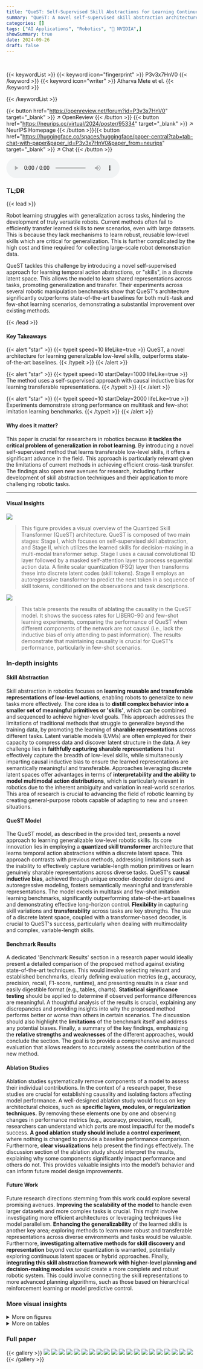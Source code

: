 ```yaml
---
title: "QueST: Self-Supervised Skill Abstractions for Learning Continuous Control"
summary: "QueST: A novel self-supervised skill abstraction architecture for continuous robot control, achieves state-of-the-art performance on multitask and few-shot learning benchmarks by learning flexible, tr..."
categories: []
tags: ["AI Applications", "Robotics", "🏢 NVIDIA",]
showSummary: true
date: 2024-09-26
draft: false
---
```


<br>

{{< keywordList >}}
{{< keyword icon="fingerprint" >}} P3v3x7HnV0 {{< /keyword >}}
{{< keyword icon="writer" >}} Atharva Mete et el. {{< /keyword >}}
 
{{< /keywordList >}}

{{< button href="https://openreview.net/forum?id=P3v3x7HnV0" target="_blank" >}}
↗ OpenReview
{{< /button >}}
{{< button href="https://neurips.cc/virtual/2024/poster/95334" target="_blank" >}}
↗ NeurIPS Homepage
{{< /button >}}{{< button href="https://huggingface.co/spaces/huggingface/paper-central?tab=tab-chat-with-paper&paper_id=P3v3x7HnV0&paper_from=neurips" target="_blank" >}}
↗ Chat
{{< /button >}}



<audio controls>
    <source src="https://ai-paper-reviewer.com/P3v3x7HnV0/podcast.wav" type="audio/wav">
    Your browser does not support the audio element.
</audio>


### TL;DR


{{< lead >}}

Robot learning struggles with generalization across tasks, hindering the development of truly versatile robots.  Current methods often fail to efficiently transfer learned skills to new scenarios, even with large datasets. This is because they lack mechanisms to learn robust, reusable low-level skills which are critical for generalization.  This is further complicated by the high cost and time required for collecting large-scale robot demonstration data. 

QueST tackles this challenge by introducing a novel self-supervised approach for learning temporal action abstractions, or "skills", in a discrete latent space.  This allows the model to learn shared representations across tasks, promoting generalization and transfer.  Their experiments across several robotic manipulation benchmarks show that QueST's architecture significantly outperforms state-of-the-art baselines for both multi-task and few-shot learning scenarios, demonstrating a substantial improvement over existing methods.

{{< /lead >}}


#### Key Takeaways

{{< alert "star" >}}
{{< typeit speed=10 lifeLike=true >}} QueST, a novel architecture for learning generalizable low-level skills, outperforms state-of-the-art baselines. {{< /typeit >}}
{{< /alert >}}

{{< alert "star" >}}
{{< typeit speed=10 startDelay=1000 lifeLike=true >}} The method uses a self-supervised approach with causal inductive bias for learning transferable representations. {{< /typeit >}}
{{< /alert >}}

{{< alert "star" >}}
{{< typeit speed=10 startDelay=2000 lifeLike=true >}} Experiments demonstrate strong performance on multitask and few-shot imitation learning benchmarks. {{< /typeit >}}
{{< /alert >}}

#### Why does it matter?
This paper is crucial for researchers in robotics because **it tackles the critical problem of generalization in robot learning**. By introducing a novel self-supervised method that learns transferable low-level skills, it offers a significant advance in the field.  This approach is particularly relevant given the limitations of current methods in achieving efficient cross-task transfer. The findings also open new avenues for research, including further development of skill abstraction techniques and their application to more challenging robotic tasks.

------
#### Visual Insights



![](https://ai-paper-reviewer.com/P3v3x7HnV0/figures_3_1.jpg)

> This figure provides a visual overview of the Quantized Skill Transformer (QueST) architecture. QueST is composed of two main stages: Stage I, which focuses on self-supervised skill abstraction, and Stage II, which utilizes the learned skills for decision-making in a multi-modal transformer setup. Stage I uses a causal convolutional 1D layer followed by a masked self-attention layer to process sequential action data.  A finite scalar quantization (FSQ) layer then transforms these into discrete latent codes (skill tokens).  Stage II employs an autoregressive transformer to predict the next token in a sequence of skill tokens, conditioned on the observations and task descriptions.





![](https://ai-paper-reviewer.com/P3v3x7HnV0/tables_7_1.jpg)

> This table presents the results of ablating the causality in the QueST model.  It shows the success rates for LIBERO-90 and few-shot learning experiments, comparing the performance of QueST when different components of the network are not causal (i.e., lack the inductive bias of only attending to past information). The results demonstrate that maintaining causality is crucial for QueST's performance, particularly in few-shot scenarios.





### In-depth insights


#### Skill Abstraction
Skill abstraction in robotics focuses on **learning reusable and transferable representations of low-level actions**, enabling robots to generalize to new tasks more effectively.  The core idea is to **distill complex behavior into a smaller set of meaningful primitives or 'skills'**, which can be combined and sequenced to achieve higher-level goals. This approach addresses the limitations of traditional methods that struggle to generalize beyond the training data, by promoting the learning of **sharable representations** across different tasks.  Latent variable models (LVMs) are often employed for their capacity to compress data and discover latent structure in the data.  A key challenge lies in **faithfully capturing sharable representations** that effectively capture the breadth of low-level skills, while simultaneously imparting causal inductive bias to ensure the learned representations are semantically meaningful and transferable.  Approaches leveraging discrete latent spaces offer advantages in terms of **interpretability and the ability to model multimodal action distributions**, which is particularly relevant in robotics due to the inherent ambiguity and variation in real-world scenarios.  This area of research is crucial to advancing the field of robotic learning by creating general-purpose robots capable of adapting to new and unseen situations.

#### QueST Model
The QueST model, as described in the provided text, presents a novel approach to learning generalizable low-level robotic skills.  Its core innovation lies in employing a **quantized skill transformer** architecture that learns temporal action abstractions within a discrete latent space.  This approach contrasts with previous methods, addressing limitations such as the inability to effectively capture variable-length motion primitives or learn genuinely sharable representations across diverse tasks.  QueST's **causal inductive bias**, achieved through unique encoder-decoder designs and autoregressive modeling, fosters semantically meaningful and transferable representations. The model excels in multitask and few-shot imitation learning benchmarks, significantly outperforming state-of-the-art baselines and demonstrating effective long-horizon control.  **Flexibility** in capturing skill variations and **transferability** across tasks are key strengths. The use of a discrete latent space, coupled with a transformer-based decoder, is crucial to QueST's success, particularly when dealing with multimodality and complex, variable-length skills.

#### Benchmark Results
A dedicated 'Benchmark Results' section in a research paper would ideally present a detailed comparison of the proposed method against existing state-of-the-art techniques.  This would involve selecting relevant and established benchmarks, clearly defining evaluation metrics (e.g., accuracy, precision, recall, F1-score, runtime), and presenting results in a clear and easily digestible format (e.g., tables, charts).  **Statistical significance testing** should be applied to determine if observed performance differences are meaningful.  A thoughtful analysis of the results is crucial, explaining any discrepancies and providing insights into why the proposed method performs better or worse than others in certain scenarios.  The discussion should also highlight the **limitations** of the benchmark itself and address any potential biases.  Finally, a summary of the key findings, emphasizing the **relative strengths and weaknesses** of the different approaches, would conclude the section.  The goal is to provide a comprehensive and nuanced evaluation that allows readers to accurately assess the contribution of the new method.

#### Ablation Studies
Ablation studies systematically remove components of a model to assess their individual contributions.  In the context of a research paper, these studies are crucial for establishing causality and isolating factors affecting model performance.  A well-designed ablation study would focus on key architectural choices, such as **specific layers, modules, or regularization techniques.**  By removing these elements one by one and observing changes in performance metrics (e.g., accuracy, precision, recall), researchers can understand which parts are most impactful for the model's success.  **A good ablation study should include a control experiment**,  where nothing is changed to provide a baseline performance comparison.  Furthermore, **clear visualizations** help present the findings effectively.  The discussion section of the ablation study should interpret the results, explaining why some components significantly impact performance and others do not.  This provides valuable insights into the model’s behavior and can inform future model design improvements.

#### Future Work
Future research directions stemming from this work could explore several promising avenues. **Improving the scalability of the model** to handle even larger datasets and more complex tasks is crucial.  This might involve investigating more efficient architectures or leveraging techniques like model parallelism. **Enhancing the generalizability** of the learned skills is another key area; exploring methods to learn more robust and transferable representations across diverse environments and tasks would be valuable.  Furthermore, **investigating alternative methods for skill discovery and representation** beyond vector quantization is warranted, potentially exploring continuous latent spaces or hybrid approaches.  Finally, **integrating this skill abstraction framework with higher-level planning and decision-making modules** would create a more complete and robust robotic system. This could involve connecting the skill representations to more advanced planning algorithms, such as those based on hierarchical reinforcement learning or model predictive control.


### More visual insights

<details>
<summary>More on figures
</summary>


![](https://ai-paper-reviewer.com/P3v3x7HnV0/figures_6_1.jpg)

> This figure shows the architecture of the Quantized Skill Transformer (QueST) model. QueST consists of two stages. Stage I is a self-supervised skill abstraction stage where a quantized autoencoder learns low-dimensional representations of action sequences.  These representations, called 'skill tokens', capture temporal action abstractions. Stage II is a decision-making stage using a multi-modal transformer that takes task descriptions and observations as input along with the skill tokens to predict action sequences.


![](https://ai-paper-reviewer.com/P3v3x7HnV0/figures_7_1.jpg)

> The figure illustrates the Quantized Skill Transformer (QueST) architecture, which factorizes the policy into two stages. Stage I involves self-supervised skill abstraction using a quantized autoencoder, learning a sequence of skill tokens from action sequences. Stage II uses a multi-modal transformer for decision making, predicting actions based on the skill tokens, task descriptions, and observations.


![](https://ai-paper-reviewer.com/P3v3x7HnV0/figures_7_2.jpg)

> This figure shows the overall architecture of the Quantized Skill Transformer (QueST) model. It is composed of two stages. Stage I is a self-supervised skill abstraction stage that uses a quantized autoencoder to learn a representation of action sequences as a sequence of skill tokens. Stage II is a decision-making stage that uses a multi-modal transformer to predict actions based on the skill tokens and task descriptions. The figure also shows the flow of data through the model, including the input observations, task descriptions, and predicted actions.


![](https://ai-paper-reviewer.com/P3v3x7HnV0/figures_8_1.jpg)

> The figure shows two plots that analyze the sensitivity of the model's performance to the downsampling factor and codebook size hyperparameters. The left plot shows that for LIBERO-90, the success rate generally increases as the downsampling factor increases, peaking at F=4 before declining. For the few-shot setting, the success rate peaks at F=4 but is much more sensitive to changes in this hyperparameter. The right plot demonstrates that for both LIBERO-90 and few-shot settings, the success rate generally increases with codebook size, though it begins to plateau beyond a codebook size of 1024. Overall, the plots suggest that a downsampling factor of 4 and a codebook size of 1024 are optimal choices for the model.


![](https://ai-paper-reviewer.com/P3v3x7HnV0/figures_9_1.jpg)

> This figure shows the overall architecture of the Quantized Skill Transformer (QueST) model. It is composed of two stages: Stage I, which is a self-supervised skill abstraction module using a quantized autoencoder, and Stage II, which is a decision-making module that uses a multi-modal transformer to predict actions based on task descriptions and observations. The autoencoder learns a sequence of skill tokens from input actions and observation to generate low-dimensional representations of action sequences (skills), while the multi-modal transformer predicts sequences of actions by taking the skill tokens as input and performing next-token prediction. The model is designed to learn generalizable low-level skills from complex multitask demonstration data.


</details>




<details>
<summary>More on tables
</summary>


![](https://ai-paper-reviewer.com/P3v3x7HnV0/tables_14_1.jpg)
> This table lists the hyperparameters used in Stage 1 of the Quantized Skill Transformer model, specifically for the self-supervised skill abstraction stage.  It details the dimensions of the encoder and decoder, sequence length, number of attention heads and layers in both encoder and decoder, attention dropout rate, FSQ quantization levels, number of convolutional layers, and the downsampling factor used in the encoder.

![](https://ai-paper-reviewer.com/P3v3x7HnV0/tables_14_2.jpg)
> This table lists the hyperparameters used in Stage 2 of the Quantized Skill Transformer model.  These hyperparameters govern the autoregressive transformer's behavior, including aspects like vocabulary size, network architecture depth and width, dropout regularization, and inference-time settings such as temperature and beam search width. The 'decoder loss scale' and 'observation history' parameters influence the training and the way the model incorporates prior observations.

![](https://ai-paper-reviewer.com/P3v3x7HnV0/tables_16_1.jpg)
> This table presents the results of ablating different design choices of QueST on the LIBERO benchmark. It compares the performance of QueST with variations where (1) Vector Quantization (VQ) is used instead of Finite Scalar Quantization (FSQ), (2) The decoder is conditioned on observations, and (3) A mirrored decoder is used instead of the proposed decoder. The 'Ours' column represents the performance of the original QueST model.

![](https://ai-paper-reviewer.com/P3v3x7HnV0/tables_16_2.jpg)
> This table shows the results of ablating the causality in the QueST model.  It compares the performance of the model with different levels of causality removed from the encoder, decoder, or both, against the fully causal model.  The results demonstrate the importance of causality for achieving good performance, particularly in the few-shot learning setting.

![](https://ai-paper-reviewer.com/P3v3x7HnV0/tables_16_3.jpg)
> This table presents the results of an ablation study on the impact of fine-tuning the decoder in the few-shot imitation learning setting. It compares the success rates achieved with a frozen decoder versus a fine-tuned decoder, using different loss scales (10 and 100). The results indicate the performance improvement obtained by fine-tuning the decoder for this specific setting.

![](https://ai-paper-reviewer.com/P3v3x7HnV0/tables_17_1.jpg)
> This table presents the success rates of different models on 10 unseen tasks from the LIBERO-LONG dataset.  Each model was fine-tuned using only 5 demonstrations per task.  The results represent the average success rate across 9 separate random trials, showing the performance variability.

![](https://ai-paper-reviewer.com/P3v3x7HnV0/tables_17_2.jpg)
> This table presents the results of a few-shot imitation learning experiment on the MetaWorld benchmark.  Five unseen tasks were used, and the model was fine-tuned on only five demonstrations from each task.  The table shows the average success rate across five random seeds for each of the tasks and for each of the compared methods. The methods compared are ResNet-T, ACT, Diffusion Policy, PRISE, VQ-BeT, and QueST.  The success rate is a measure of how often the robot successfully completed the task.

![](https://ai-paper-reviewer.com/P3v3x7HnV0/tables_17_3.jpg)
> This table presents the success rates achieved by different models (ResNet-T, ACT, Diffusion Policy, PRISE, VQ-BeT, and QueST) on five unseen tasks from the MetaWorld benchmark.  The results are based on a 5-shot learning setting, meaning that each model was finetuned using only five demonstrations from each task.  The table shows that QueST significantly outperforms the baselines in this setting.

![](https://ai-paper-reviewer.com/P3v3x7HnV0/tables_18_1.jpg)
> This table presents the success rates of different models on five unseen tasks from the MetaWorld benchmark using a 5-shot learning approach.  The results are averaged across five random seeds, providing a measure of performance variability and reliability.

![](https://ai-paper-reviewer.com/P3v3x7HnV0/tables_19_1.jpg)
> This table presents the success rates of different models (ResNet-T, ACT, Diffusion Policy, PRISE, VQ-BeT, and QueST) on 45 multi-task imitation learning tasks from the MetaWorld benchmark.  The results are averaged across five random seeds, providing a measure of the model's performance and its robustness to variations due to random initialization.  Higher success rates indicate better performance on these manipulation tasks.

![](https://ai-paper-reviewer.com/P3v3x7HnV0/tables_19_2.jpg)
> This table presents the results of a few-shot imitation learning experiment on five unseen tasks from the MetaWorld benchmark.  The model was pre-trained and then fine-tuned on a small number of demonstrations (5) for each new task. The table shows the average success rate across five random seeds for each task, comparing the performance of QueST against several baseline methods (ResNet-T, ACT, Diffusion Policy, PRISE, VQ-BeT). The success rate is a measure of how well the model was able to successfully complete each task after few-shot learning.  The table helps to evaluate the generalization ability of different models in a low-data setting.

![](https://ai-paper-reviewer.com/P3v3x7HnV0/tables_20_1.jpg)
> This table presents the success rates achieved by different models on 90 multitask imitation learning tasks from the LIBERO-90 benchmark.  The results are averages across four random seeds, providing a measure of the model's robustness and performance consistency across different runs.  Each row represents a single task, and the columns display the success rates for each of the compared models (ResNet-T, ACT, Diffusion Policy, PRISE, VQ-BeT, and QueST).  The table allows for a direct comparison of the models' performance on each task and overall multitask performance.

![](https://ai-paper-reviewer.com/P3v3x7HnV0/tables_21_1.jpg)
> This table presents the results of a multitask imitation learning experiment on the LIBERO-90 benchmark.  It shows the success rates achieved by QueST and several baseline methods across 90 different manipulation tasks.  The results are averaged across four random seeds to assess the stability and reliability of the performance.

</details>




### Full paper

{{< gallery >}}
<img src="https://ai-paper-reviewer.com/P3v3x7HnV0/1.png" class="grid-w50 md:grid-w33 xl:grid-w25" />
<img src="https://ai-paper-reviewer.com/P3v3x7HnV0/2.png" class="grid-w50 md:grid-w33 xl:grid-w25" />
<img src="https://ai-paper-reviewer.com/P3v3x7HnV0/3.png" class="grid-w50 md:grid-w33 xl:grid-w25" />
<img src="https://ai-paper-reviewer.com/P3v3x7HnV0/4.png" class="grid-w50 md:grid-w33 xl:grid-w25" />
<img src="https://ai-paper-reviewer.com/P3v3x7HnV0/5.png" class="grid-w50 md:grid-w33 xl:grid-w25" />
<img src="https://ai-paper-reviewer.com/P3v3x7HnV0/6.png" class="grid-w50 md:grid-w33 xl:grid-w25" />
<img src="https://ai-paper-reviewer.com/P3v3x7HnV0/7.png" class="grid-w50 md:grid-w33 xl:grid-w25" />
<img src="https://ai-paper-reviewer.com/P3v3x7HnV0/8.png" class="grid-w50 md:grid-w33 xl:grid-w25" />
<img src="https://ai-paper-reviewer.com/P3v3x7HnV0/9.png" class="grid-w50 md:grid-w33 xl:grid-w25" />
<img src="https://ai-paper-reviewer.com/P3v3x7HnV0/10.png" class="grid-w50 md:grid-w33 xl:grid-w25" />
<img src="https://ai-paper-reviewer.com/P3v3x7HnV0/11.png" class="grid-w50 md:grid-w33 xl:grid-w25" />
<img src="https://ai-paper-reviewer.com/P3v3x7HnV0/12.png" class="grid-w50 md:grid-w33 xl:grid-w25" />
<img src="https://ai-paper-reviewer.com/P3v3x7HnV0/13.png" class="grid-w50 md:grid-w33 xl:grid-w25" />
<img src="https://ai-paper-reviewer.com/P3v3x7HnV0/14.png" class="grid-w50 md:grid-w33 xl:grid-w25" />
<img src="https://ai-paper-reviewer.com/P3v3x7HnV0/15.png" class="grid-w50 md:grid-w33 xl:grid-w25" />
<img src="https://ai-paper-reviewer.com/P3v3x7HnV0/16.png" class="grid-w50 md:grid-w33 xl:grid-w25" />
<img src="https://ai-paper-reviewer.com/P3v3x7HnV0/17.png" class="grid-w50 md:grid-w33 xl:grid-w25" />
<img src="https://ai-paper-reviewer.com/P3v3x7HnV0/18.png" class="grid-w50 md:grid-w33 xl:grid-w25" />
<img src="https://ai-paper-reviewer.com/P3v3x7HnV0/19.png" class="grid-w50 md:grid-w33 xl:grid-w25" />
<img src="https://ai-paper-reviewer.com/P3v3x7HnV0/20.png" class="grid-w50 md:grid-w33 xl:grid-w25" />
{{< /gallery >}}
